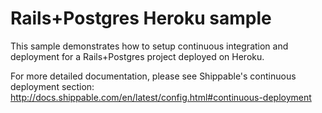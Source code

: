 Rails+Postgres Heroku sample
============================

This sample demonstrates how to setup continuous integration and deployment for a Rails+Postgres project deployed on Heroku.

For more detailed documentation, please see Shippable's continuous deployment section: http://docs.shippable.com/en/latest/config.html#continuous-deployment
